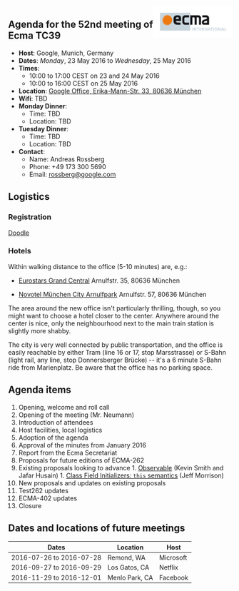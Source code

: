 <img src="../images/Ecma_RVB-003.jpg" align="right" height="70" alt="" />

## Agenda for the 52nd meeting of Ecma TC39

- **Host**: Google, Munich, Germany
- **Dates**: *Monday*, 23 May 2016 to *Wednesday*, 25 May 2016
- **Times**:
  - 10:00 to 17:00 CEST on 23 and 24 May 2016
  - 10:00 to 16:00 CEST on 25 May 2016
- **Location**: [Google Office, Erika-Mann-Str. 33, 80636 München](https://www.google.de/maps/place/Google/@48.1451203,11.5443629,17z/data=!4m2!3m1!1s0x0000000000000000:0xdd1b393a488b0ebf?hl=en)
- **Wifi**: TBD
- **Monday Dinner**:
  - Time: TBD
  - Location: TBD
- **Tuesday Dinner**:
  - Time: TBD
  - Location: TBD
- **Contact**:
  - Name: Andreas Rossberg
  - Phone: +49 173 300 5690
  - Email: rossberg@google.com

## Logistics

### Registration

[Doodle](https://ecma-international.doodle.com/poll/4aaaraya8c52eycv)

### Hotels

Within walking distance to the office (5-10 minutes) are, e.g.:

- [Eurostars Grand Central](http://www.eurostarshotels.co.uk/eurostars-grand-central.html)
  Arnulfstr. 35, 80636 München

- [Novotel München City Arnulfpark](http://www.novotel.com/gb/hotel-8866-novotel-muenchen-city-arnulfpark/index.shtml)
  Arnulfstr. 57, 80636 München

The area around the new office isn't particularly thrilling, though, so you might want to choose a hotel closer to the center.
Anywhere around the center is nice, only the neighbourhood next to the main train station is slightly more shabby.

The city is very well connected by public transportation, and the office is easily reachable by either Tram (line 16 or 17, stop Marsstrasse) or S-Bahn (light rail, any line, stop Donnersberger Brücke) -- it's a 6 minute S-Bahn ride from Marienplatz.
Be aware that the office has no parking space.

## Agenda items

1. Opening, welcome and roll call
  1. Opening of the meeting (Mr. Neumann)
  1. Introduction of attendees
  1. Host facilities, local logistics
1. Adoption of the agenda
1. Approval of the minutes from January 2016
1. Report from the Ecma Secretariat
1. Proposals for future editions of ECMA-262
  1. Existing proposals looking to advance
    1. [Observable](https://github.com/zenparsing/es-observable) (Kevin Smith and Jafar Husain)
    1. [Class Field Initializers: `this` semantics](https://github.com/jeffmo/es-class-fields-and-static-properties/issues/34) (Jeff Morrison)
  1. New proposals and updates on existing proposals
1. Test262 updates
1. ECMA-402 updates
1. Closure

## Dates and locations of future meetings

| Dates                    | Location          | Host       |
|--------------------------|-------------------|------------|
| 2016-07-26 to 2016-07-28 | Remond, WA        | Microsoft  |
| 2016-09-27 to 2016-09-29 | Los Gatos, CA     | Netflix    |
| 2016-11-29 to 2016-12-01 | Menlo Park, CA    | Facebook   |
